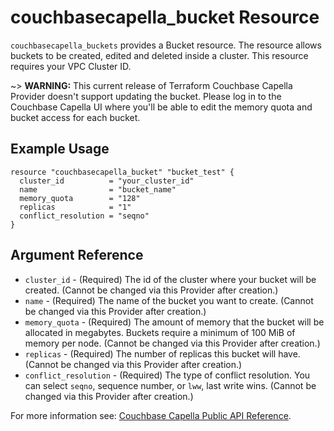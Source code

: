# couchbasecapella_bucket Resource

`couchbasecapella_buckets` provides a Bucket resource. The resource allows buckets to be created, edited and deleted inside a cluster. This resource requires your VPC Cluster ID.

~> **WARNING:** This current release of Terraform Couchbase Capella Provider doesn't support updating the bucket. Please log in to the Couchbase Capella UI where you'll be able to edit the memory quota and bucket access for each bucket.

## Example Usage

```hcl
resource "couchbasecapella_bucket" "bucket_test" {
  cluster_id          = "your_cluster_id"
  name                = "bucket_name"
  memory_quota        = "128"
  replicas            = "1"
  conflict_resolution = "seqno"
}
```

## Argument Reference

- `cluster_id` - (Required) The id of the cluster where your bucket will be created. (Cannot be changed via this Provider after creation.)
- `name` - (Required) The name of the bucket you want to create. (Cannot be changed via this Provider after creation.)
- `memory_quota` - (Required) The amount of memory that the bucket will be allocated in megabytes. Buckets require a minimum of 100 MiB of memory per node. (Cannot be changed via this Provider after creation.)
- `replicas` - (Required) The number of replicas this bucket will have. (Cannot be changed via this Provider after creation.)
- `conflict_resolution` - (Required) The type of conflict resolution. You can select `seqno`, sequence number, or `lww`, last write wins. (Cannot be changed via this Provider after creation.)

For more information see: [Couchbase Capella Public API Reference](https://docs.couchbase.com/cloud/reference/rest-endpoints-all.html#clusters).
